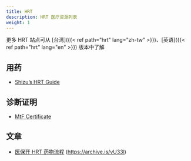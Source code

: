 ```yaml
---
title: HRT
description: HRT 医疗资源列表
weight: 1
---
```


更多 HRT 站点可从 [台湾]({{< ref path="hrt" lang="zh-tw" >}})、[英语]({{< ref path="hrt" lang="en" >}}) 版本中了解

## 用药

- [Shizu&rsquo;s HRT Guide](https://docs.hrt.guide)

## 诊断证明

- [MtF Certificate](https://KasuganoHaruku.github.io/MtF-Certificate/)

## 文章

- [医保开 HRT 药物流程](https://zhuanlan.zhihu.com/p/387187000) (<https://archive.is/vU33l>)
